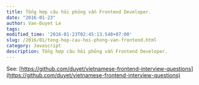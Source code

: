 ```yaml
---
title: Tổng hợp câu hỏi phỏng vấn Frontend Developer.
date: "2016-01-23"
author: Van-Duyet Le
tags: 
modified_time: '2016-01-23T02:45:13.548+07:00'
slug: /2016/01/tong-hop-cau-hoi-phong-van-frontend.html
category: Javascript
description: Tổng hợp câu hỏi phỏng vấn Frontend Developer.
---
```


See: [https://github.com/duyet/vietnamese-frontend-interview-questions](https://github.com/duyet/vietnamese-frontend-interview-questions)

